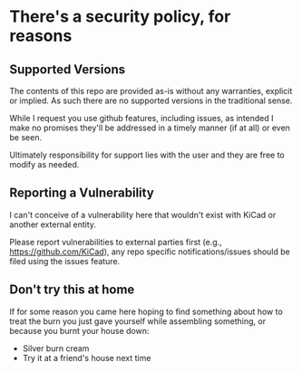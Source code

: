 # There's a security policy, for reasons

## Supported Versions

The contents of this repo are provided as-is without any warranties, explicit or implied. As such there are no supported versions in the traditional sense.

While I request you use github features, including issues, as intended I make no promises they'll be addressed in a timely manner (if at all) or even be seen.

Ultimately responsibility for support lies with the user and they are free to modify as needed.

## Reporting a Vulnerability

I can't conceive of a vulnerability here that wouldn't exist with KiCad or another external entity.

Please report vulnerabilities to external parties first (e.g., https://github.com/KiCad), any repo specific notifications/issues should be filed using the issues feature.

## Don't try this at home

If for some reason you came here hoping to find something about how to treat the burn you just gave yourself while assembling something, or because you burnt your house down:

- Silver burn cream
- Try it at a friend's house next time
